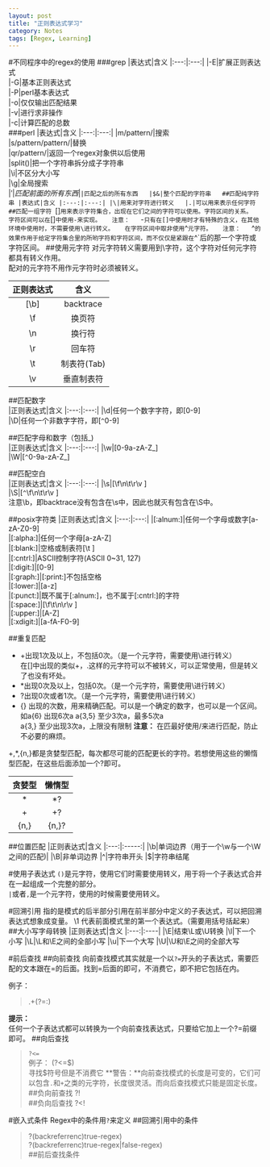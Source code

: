 ```yaml
---
layout: post
title: "正则表达式学习"
category: Notes
tags: [Regex, Learning]
---
```

#不同程序中的regex的使用
###grep
|表达式|含义
|:---:|:---:|
|-E|扩展正则表达式  
|-G|基本正则表达式  
|-P|perl基本表达式  
|-o|仅仅输出匹配结果  
|-v|进行求非操作  
|-c|计算匹配的总数  
###perl
|表达式|含义
|:---:|:---:|
|m/pattern/|搜索  
|s/pattern/pattern/|替换  
|qr/pattern/|返回一个regex对象供以后使用  
|split()|把一个字符串拆分成子字符串  
|\i|不区分大小写  
|\g|全局搜索  
|$'|匹配前面的所有东西  
|$`|匹配之后的所有东西  
|$&|整个匹配的字符串  
##匹配纯字符串
|表达式|含义
|:---:|:---:|
|\|用来对字符进行转义  
|.|可以用来表示任何字符  
##匹配一组字符
`[]`用来表示字符集合，出现在它们之间的字符可以使用。字符区间的关系。  
字符区间可以在`[]`中使用-来实现。  
注意：  
`-`只有在[]中使用时才有特殊的含义，在其他环境中使用时，不需要使用\进行转义。  
在字符区间中取非使用`^`元字符。  
注意：  
`^`的效果作用于给定字符集合里的所哟字符和字符区间，而不仅仅是紧跟在`^`后的那一个字符或字符区间。
##使用元字符
对元字符转义需要用到\字符，这个字符对任何元字符都具有转义作用。  
配对的元字符不用作元字符时必须被转义。  

|正则表达式|含义
|:------:|:---:|
|[\b]|backtrace  
|\f|换页符  
|\n|换行符  
|\r|回车符  
|\t|制表符(Tab)  
|\v|垂直制表符  

##匹配数字  
|正则表达式|含义
|:---:|:---:|
|\d|任何一个数字字符，即[0-9]  
|\D|任何一个非数字字符，即\[`^`0-9\]  

##匹配字母和数字（包括_)  
|正则表达式|含义
|:---:|:---:|
|\w|[0-9a-zA-Z_]  
|\W|\[`^`0-9a-zA-Z_\]  

##匹配空白  
|正则表达式|含义
|:---:|:---:|
|\s|[\f\n\t\r\v ]  
|\S|[`^`\f\n\t\r\v ]  
注意\b，即backtrace没有包含在\s中，因此也就灭有包含在\S中。  

##posix字符类
|正则表达式|含义
|:---:|:---:|
|[:alnum:]|任何一个字母或数字[a-zA-Z0-9]  
|[:alpha:]|任何一个字母[a-zA-Z]  
|[:blank:]|空格或制表符[\t ]  
|[:cntrl:]|ASCII控制字符(ASCII 0~31, 127)  
|[:digit:]|[0-9]  
|[:graph:]|[:print:]不包括空格  
|[:lower:]|[a-z]  
|[:punct:]|既不属于[:alnum:]，也不属于[:cntrl:]的字符  
|[:space:]|[\f\t\n\r\v ]  
|[:upper:]|[A-Z]  
|[:xdigit:]|[a-fA-F0-9]  

##重复匹配
* +出现1次及以上，不包括0次。（是一个元字符，需要使用\进行转义）  
在[]中出现的类似+，.这样的元字符可以不被转义，可以正常使用，但是转义了也没有坏处。  
* *出现0次及以上，包括0次。（是一个元字符，需要使用\进行转义）  
* ?出现0次或者1次。（是一个元字符，需要使用\进行转义）  
* {} 出现的次数，用来精确匹配。可以是一个确定的数字，也可以是一个区间。  
    如a{6} 出现6次a
    a{3,5} 至少3次a，最多5次a  
    a{3,}  至少出现3次a，上限没有限制
**注意：**
在匹最好使用\/来进行匹配，防止不必要的麻烦。  

+,*,{n,}都是贪婪型匹配，每次都尽可能的匹配更长的字符。若想使用这些的懒惰型匹配，在这些后面添加一个?即可。

|贪婪型|懒惰型
|:----:|:-----:|
|*|*?
|+|+?
|{n,}|{n,}?

##位置匹配
|正则表达式|含义
|:---:|:-----:|
|\b|单词边界（用于一个\w与一个\W之间的匹配)|
|\B|非单词边界
|^|字符串开头
|$|字符串结尾

#使用子表达式
`()`是元字符，使用它们时需要使用转义，用于将一个子表达式合并在一起组成一个完整的部分。  
`|`或者`,`是一个元字符，使用的时候需要使用转义。

#回溯引用
指的是模式的后半部分引用在前半部分中定义的子表达式，可以把回溯表达式想象成变量。
\1 代表前面模式里的第一个表达式。（需要用括号括起来）
##大小写字母转换
|正则表达式|含义
|:---:|:----|
|\E|结束\L或\U转换
|\l|下一个小写
|\L|\L和\E之间的全部小写
|\u|下一个大写
|\U|\U和\E之间的全部大写

#前后查找
##向前查找
向前查找模式其实就是一个以`?=`开头的子表达式，需要匹配的文本跟在=的后面。找到=后面的即可，不消费它，即不把它包括在内。

例子：
>.+(?=:)  

**提示：**  
任何一个子表达式都可以转换为一个向前查找表达式，只要给它加上一个?=前缀即可。
##向后查找
>`?<=`  
例子：
>(?<=\$)  
    寻找$符号但是不消费它
**警告：**向前查找模式的长度是可变的，它们可以包含`.`和`+`之类的元字符，长度很灵活。而向后查找模式只能是固定长度。
##负向前查找
>?!  
##负向后查找
>?<!  

#嵌入式条件
Regex中的条件用`?`来定义
##回溯引用中的条件
>?(backreferrenc)true-regex)  
>?(backreferrenc)true-regex|false-regex)  
##前后查找条件
